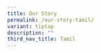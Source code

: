 ```yaml
---
title: Our Story
permalink: /our-story-tamil/
variant: tiptap
description: ""
third_nav_title: Tamil
---
```

